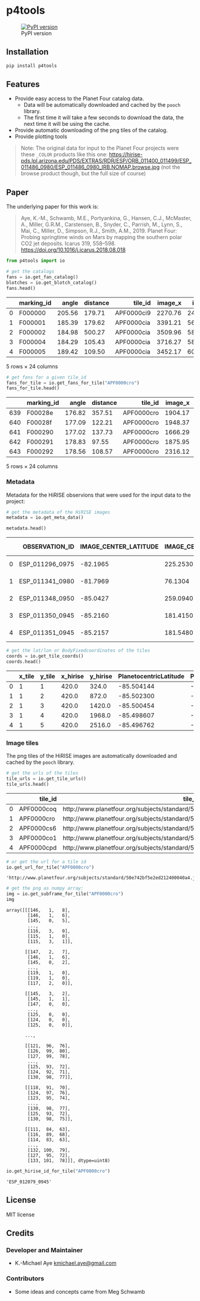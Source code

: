 # p4tools


<!-- WARNING: THIS FILE WAS AUTOGENERATED! DO NOT EDIT! -->

<figure>
<a href="https://pypi.python.org/pypi/p4tools"><img
src="https://img.shields.io/pypi/v/p4tools.svg"
alt="PyPI version" /></a>
<figcaption>PyPI version</figcaption>
</figure>

## Installation

``` bash
pip install p4tools
```

## Features

- Provide easy access to the Planet Four catalog data.
  - Data will be automatically downloaded and cached by the `pooch`
    library.
  - The first time it will take a few seconds to download the data, the
    next time it will be using the cache.
- Provide automatic downloading of the png tiles of the catalog.
- Provide plotting tools

> Note: The original data for input to the Planet Four projects were
> these `_COLOR` products like this one:
> https://hirise-pds.lpl.arizona.edu/PDS/EXTRAS/RDR/ESP/ORB_011400_011499/ESP_011486_0980/ESP_011486_0980_IRB.NOMAP.browse.jpg
> (not the browse product though, but the full size of course)

## Paper

The underlying paper for this work is:

> Aye, K.-M., Schwamb, M.E., Portyankina, G., Hansen, C.J., McMaster,
> A., Miller, G.R.M., Carstensen, B., Snyder, C., Parrish, M., Lynn, S.,
> Mai, C., Miller, D., Simpson, R.J., Smith, A.M., 2019. Planet Four:
> Probing springtime winds on Mars by mapping the southern polar CO2 jet
> deposits. Icarus 319, 558–598.
> https://doi.org/10.1016/j.icarus.2018.08.018

``` python
from p4tools import io
```

``` python
# get the catalogs
fans = io.get_fan_catalog()
blotches = io.get_blotch_catalog()
fans.head()
```

<div>
<style scoped>
    .dataframe tbody tr th:only-of-type {
        vertical-align: middle;
    }
&#10;    .dataframe tbody tr th {
        vertical-align: top;
    }
&#10;    .dataframe thead th {
        text-align: right;
    }
</style>

<table class="dataframe" data-quarto-postprocess="true" data-border="1">
<thead>
<tr style="text-align: right;">
<th data-quarto-table-cell-role="th"></th>
<th data-quarto-table-cell-role="th">marking_id</th>
<th data-quarto-table-cell-role="th">angle</th>
<th data-quarto-table-cell-role="th">distance</th>
<th data-quarto-table-cell-role="th">tile_id</th>
<th data-quarto-table-cell-role="th">image_x</th>
<th data-quarto-table-cell-role="th">image_y</th>
<th data-quarto-table-cell-role="th">n_votes</th>
<th data-quarto-table-cell-role="th">obsid</th>
<th data-quarto-table-cell-role="th">spread</th>
<th data-quarto-table-cell-role="th">version</th>
<th data-quarto-table-cell-role="th">...</th>
<th data-quarto-table-cell-role="th">y_angle</th>
<th data-quarto-table-cell-role="th">l_s</th>
<th data-quarto-table-cell-role="th">map_scale</th>
<th data-quarto-table-cell-role="th">north_azimuth</th>
<th data-quarto-table-cell-role="th">BodyFixedCoordinateX</th>
<th data-quarto-table-cell-role="th">BodyFixedCoordinateY</th>
<th data-quarto-table-cell-role="th">BodyFixedCoordinateZ</th>
<th data-quarto-table-cell-role="th">PlanetocentricLatitude</th>
<th data-quarto-table-cell-role="th">PlanetographicLatitude</th>
<th data-quarto-table-cell-role="th">Longitude</th>
</tr>
</thead>
<tbody>
<tr>
<td data-quarto-table-cell-role="th">0</td>
<td>F000000</td>
<td>205.56</td>
<td>179.71</td>
<td>APF0000ci9</td>
<td>2270.76</td>
<td>24336.16</td>
<td>35</td>
<td>ESP_012079_0945</td>
<td>88.03</td>
<td>1</td>
<td>...</td>
<td>-0.43</td>
<td>214.785</td>
<td>0.25</td>
<td>126.856883</td>
<td>-65.804336</td>
<td>261.407884</td>
<td>-3370.504345</td>
<td>-85.427383</td>
<td>-85.480829</td>
<td>104.129523</td>
</tr>
<tr>
<td data-quarto-table-cell-role="th">1</td>
<td>F000001</td>
<td>185.39</td>
<td>179.62</td>
<td>APF0000cia</td>
<td>3391.21</td>
<td>5640.60</td>
<td>15</td>
<td>ESP_012079_0945</td>
<td>21.35</td>
<td>1</td>
<td>...</td>
<td>-0.09</td>
<td>214.785</td>
<td>0.25</td>
<td>126.856883</td>
<td>-67.219114</td>
<td>257.011589</td>
<td>-3370.631413</td>
<td>-85.493546</td>
<td>-85.546226</td>
<td>104.656897</td>
</tr>
<tr>
<td data-quarto-table-cell-role="th">2</td>
<td>F000002</td>
<td>184.98</td>
<td>500.27</td>
<td>APF0000cia</td>
<td>3509.96</td>
<td>5876.70</td>
<td>10</td>
<td>ESP_012079_0945</td>
<td>18.91</td>
<td>1</td>
<td>...</td>
<td>-0.09</td>
<td>214.785</td>
<td>0.25</td>
<td>126.856883</td>
<td>-67.170611</td>
<td>257.055226</td>
<td>-3370.630794</td>
<td>-85.493039</td>
<td>-85.545725</td>
<td>104.644396</td>
</tr>
<tr>
<td data-quarto-table-cell-role="th">3</td>
<td>F000004</td>
<td>184.29</td>
<td>105.43</td>
<td>APF0000cia</td>
<td>3716.27</td>
<td>5824.50</td>
<td>6</td>
<td>ESP_012079_0945</td>
<td>26.41</td>
<td>1</td>
<td>...</td>
<td>-0.07</td>
<td>214.785</td>
<td>0.25</td>
<td>126.856883</td>
<td>-67.127761</td>
<td>257.024926</td>
<td>-3370.635002</td>
<td>-85.493723</td>
<td>-85.546401</td>
<td>104.637107</td>
</tr>
<tr>
<td data-quarto-table-cell-role="th">4</td>
<td>F000005</td>
<td>189.42</td>
<td>109.50</td>
<td>APF0000cia</td>
<td>3452.17</td>
<td>6033.00</td>
<td>3</td>
<td>ESP_012079_0945</td>
<td>22.58</td>
<td>1</td>
<td>...</td>
<td>-0.16</td>
<td>214.785</td>
<td>0.25</td>
<td>126.856883</td>
<td>-67.169940</td>
<td>257.096267</td>
<td>-3370.628302</td>
<td>-85.492368</td>
<td>-85.545061</td>
<td>104.642019</td>
</tr>
</tbody>
</table>

<p>5 rows × 24 columns</p>
</div>

``` python
# get fans for a given tile_id
fans_for_tile = io.get_fans_for_tile("APF0000cro")
fans_for_tile.head()
```

<div>
<style scoped>
    .dataframe tbody tr th:only-of-type {
        vertical-align: middle;
    }
&#10;    .dataframe tbody tr th {
        vertical-align: top;
    }
&#10;    .dataframe thead th {
        text-align: right;
    }
</style>

<table class="dataframe" data-quarto-postprocess="true" data-border="1">
<thead>
<tr style="text-align: right;">
<th data-quarto-table-cell-role="th"></th>
<th data-quarto-table-cell-role="th">marking_id</th>
<th data-quarto-table-cell-role="th">angle</th>
<th data-quarto-table-cell-role="th">distance</th>
<th data-quarto-table-cell-role="th">tile_id</th>
<th data-quarto-table-cell-role="th">image_x</th>
<th data-quarto-table-cell-role="th">image_y</th>
<th data-quarto-table-cell-role="th">n_votes</th>
<th data-quarto-table-cell-role="th">obsid</th>
<th data-quarto-table-cell-role="th">spread</th>
<th data-quarto-table-cell-role="th">version</th>
<th data-quarto-table-cell-role="th">...</th>
<th data-quarto-table-cell-role="th">y_angle</th>
<th data-quarto-table-cell-role="th">l_s</th>
<th data-quarto-table-cell-role="th">map_scale</th>
<th data-quarto-table-cell-role="th">north_azimuth</th>
<th data-quarto-table-cell-role="th">BodyFixedCoordinateX</th>
<th data-quarto-table-cell-role="th">BodyFixedCoordinateY</th>
<th data-quarto-table-cell-role="th">BodyFixedCoordinateZ</th>
<th data-quarto-table-cell-role="th">PlanetocentricLatitude</th>
<th data-quarto-table-cell-role="th">PlanetographicLatitude</th>
<th data-quarto-table-cell-role="th">Longitude</th>
</tr>
</thead>
<tbody>
<tr>
<td data-quarto-table-cell-role="th">639</td>
<td>F00028e</td>
<td>176.82</td>
<td>357.51</td>
<td>APF0000cro</td>
<td>1904.17</td>
<td>469.07</td>
<td>30</td>
<td>ESP_012079_0945</td>
<td>29.52</td>
<td>1</td>
<td>...</td>
<td>0.06</td>
<td>214.785</td>
<td>0.25</td>
<td>126.856883</td>
<td>-68.025795</td>
<td>255.956937</td>
<td>-3370.658673</td>
<td>-85.507336</td>
<td>-85.559856</td>
<td>104.883467</td>
</tr>
<tr>
<td data-quarto-table-cell-role="th">640</td>
<td>F00028f</td>
<td>177.09</td>
<td>122.21</td>
<td>APF0000cro</td>
<td>1948.37</td>
<td>602.24</td>
<td>25</td>
<td>ESP_012079_0945</td>
<td>22.86</td>
<td>1</td>
<td>...</td>
<td>0.05</td>
<td>214.785</td>
<td>0.25</td>
<td>126.856883</td>
<td>-68.003644</td>
<td>255.983513</td>
<td>-3370.657733</td>
<td>-85.506997</td>
<td>-85.559521</td>
<td>104.877359</td>
</tr>
<tr>
<td data-quarto-table-cell-role="th">641</td>
<td>F000290</td>
<td>177.02</td>
<td>137.73</td>
<td>APF0000cro</td>
<td>1666.29</td>
<td>290.83</td>
<td>24</td>
<td>ESP_012079_0945</td>
<td>19.18</td>
<td>1</td>
<td>...</td>
<td>0.05</td>
<td>214.785</td>
<td>0.25</td>
<td>126.856883</td>
<td>-68.096623</td>
<td>255.937481</td>
<td>-3370.658914</td>
<td>-85.507347</td>
<td>-85.559867</td>
<td>104.899357</td>
</tr>
<tr>
<td data-quarto-table-cell-role="th">642</td>
<td>F000291</td>
<td>178.83</td>
<td>97.55</td>
<td>APF0000cro</td>
<td>1875.95</td>
<td>400.38</td>
<td>16</td>
<td>ESP_012079_0945</td>
<td>35.51</td>
<td>1</td>
<td>...</td>
<td>0.02</td>
<td>214.785</td>
<td>0.25</td>
<td>126.856883</td>
<td>-68.038458</td>
<td>255.943748</td>
<td>-3370.659367</td>
<td>-85.507498</td>
<td>-85.560016</td>
<td>104.886848</td>
</tr>
<tr>
<td data-quarto-table-cell-role="th">643</td>
<td>F000292</td>
<td>178.56</td>
<td>108.57</td>
<td>APF0000cro</td>
<td>2316.12</td>
<td>491.00</td>
<td>4</td>
<td>ESP_012079_0945</td>
<td>52.76</td>
<td>1</td>
<td>...</td>
<td>0.03</td>
<td>214.785</td>
<td>0.25</td>
<td>126.856883</td>
<td>-67.928961</td>
<td>255.925385</td>
<td>-3370.666710</td>
<td>-85.508282</td>
<td>-85.560791</td>
<td>104.864970</td>
</tr>
</tbody>
</table>

<p>5 rows × 24 columns</p>
</div>

### Metadata

Metadata for the HiRISE observions that were used for the input data to
the project:

``` python
# get the metadata of the HiRISE images
metadata = io.get_meta_data()
```

``` python
metadata.head()
```

<div>
<style scoped>
    .dataframe tbody tr th:only-of-type {
        vertical-align: middle;
    }
&#10;    .dataframe tbody tr th {
        vertical-align: top;
    }
&#10;    .dataframe thead th {
        text-align: right;
    }
</style>

<table class="dataframe" data-quarto-postprocess="true" data-border="1">
<thead>
<tr style="text-align: right;">
<th data-quarto-table-cell-role="th"></th>
<th data-quarto-table-cell-role="th">OBSERVATION_ID</th>
<th data-quarto-table-cell-role="th">IMAGE_CENTER_LATITUDE</th>
<th data-quarto-table-cell-role="th">IMAGE_CENTER_LONGITUDE</th>
<th data-quarto-table-cell-role="th">SOLAR_LONGITUDE</th>
<th data-quarto-table-cell-role="th">START_TIME</th>
<th data-quarto-table-cell-role="th">map_scale</th>
<th data-quarto-table-cell-role="th">north_azimuth</th>
<th data-quarto-table-cell-role="th"># of tiles</th>
</tr>
</thead>
<tbody>
<tr>
<td data-quarto-table-cell-role="th">0</td>
<td>ESP_011296_0975</td>
<td>-82.1965</td>
<td>225.2530</td>
<td>178.833</td>
<td>2008-12-23 16:15:26</td>
<td>1.0</td>
<td>110.600107</td>
<td>91</td>
</tr>
<tr>
<td data-quarto-table-cell-role="th">1</td>
<td>ESP_011341_0980</td>
<td>-81.7969</td>
<td>76.1304</td>
<td>180.809</td>
<td>2008-12-27 04:25:02</td>
<td>0.5</td>
<td>110.208923</td>
<td>126</td>
</tr>
<tr>
<td data-quarto-table-cell-role="th">2</td>
<td>ESP_011348_0950</td>
<td>-85.0427</td>
<td>259.0940</td>
<td>181.117</td>
<td>2008-12-27 17:29:17</td>
<td>1.0</td>
<td>123.624057</td>
<td>91</td>
</tr>
<tr>
<td data-quarto-table-cell-role="th">3</td>
<td>ESP_011350_0945</td>
<td>-85.2160</td>
<td>181.4150</td>
<td>181.205</td>
<td>2008-12-27 21:14:01</td>
<td>0.5</td>
<td>99.672793</td>
<td>126</td>
</tr>
<tr>
<td data-quarto-table-cell-role="th">4</td>
<td>ESP_011351_0945</td>
<td>-85.2157</td>
<td>181.5480</td>
<td>181.249</td>
<td>2008-12-27 23:05:54</td>
<td>1.0</td>
<td>127.960688</td>
<td>91</td>
</tr>
</tbody>
</table>

</div>

``` python
# get the lat/lon or BodyFixedcoordinates of the tiles
coords = io.get_tile_coords()
coords.head()
```

<div>
<style scoped>
    .dataframe tbody tr th:only-of-type {
        vertical-align: middle;
    }
&#10;    .dataframe tbody tr th {
        vertical-align: top;
    }
&#10;    .dataframe thead th {
        text-align: right;
    }
</style>

<table class="dataframe" data-quarto-postprocess="true" data-border="1">
<thead>
<tr style="text-align: right;">
<th data-quarto-table-cell-role="th"></th>
<th data-quarto-table-cell-role="th">x_tile</th>
<th data-quarto-table-cell-role="th">y_tile</th>
<th data-quarto-table-cell-role="th">x_hirise</th>
<th data-quarto-table-cell-role="th">y_hirise</th>
<th data-quarto-table-cell-role="th">PlanetocentricLatitude</th>
<th data-quarto-table-cell-role="th">PlanetographicLatitude</th>
<th data-quarto-table-cell-role="th">PositiveEast360Longitude</th>
<th data-quarto-table-cell-role="th">BodyFixedCoordinateX</th>
<th data-quarto-table-cell-role="th">BodyFixedCoordinateY</th>
<th data-quarto-table-cell-role="th">BodyFixedCoordinateZ</th>
<th data-quarto-table-cell-role="th">tile_id</th>
<th data-quarto-table-cell-role="th">obsid</th>
</tr>
</thead>
<tbody>
<tr>
<td data-quarto-table-cell-role="th">0</td>
<td>1</td>
<td>1</td>
<td>420.0</td>
<td>324.0</td>
<td>-85.504144</td>
<td>-85.556701</td>
<td>104.952104</td>
<td>-68.380674</td>
<td>256.056147</td>
<td>-3370.636698</td>
<td>APF0000cwz</td>
<td>ESP_012079_0945</td>
</tr>
<tr>
<td data-quarto-table-cell-role="th">1</td>
<td>1</td>
<td>2</td>
<td>420.0</td>
<td>872.0</td>
<td>-85.502300</td>
<td>-85.554878</td>
<td>104.934805</td>
<td>-68.331337</td>
<td>256.181661</td>
<td>-3370.628630</td>
<td>APF0000ck9</td>
<td>ESP_012079_0945</td>
</tr>
<tr>
<td data-quarto-table-cell-role="th">2</td>
<td>1</td>
<td>3</td>
<td>420.0</td>
<td>1420.0</td>
<td>-85.500454</td>
<td>-85.553054</td>
<td>104.917486</td>
<td>-68.281853</td>
<td>256.307249</td>
<td>-3370.620295</td>
<td>APF0000cty</td>
<td>ESP_012079_0945</td>
</tr>
<tr>
<td data-quarto-table-cell-role="th">3</td>
<td>1</td>
<td>4</td>
<td>420.0</td>
<td>1968.0</td>
<td>-85.498607</td>
<td>-85.551228</td>
<td>104.900198</td>
<td>-68.232522</td>
<td>256.433112</td>
<td>-3370.615690</td>
<td>APF0000ciy</td>
<td>ESP_012079_0945</td>
</tr>
<tr>
<td data-quarto-table-cell-role="th">4</td>
<td>1</td>
<td>5</td>
<td>420.0</td>
<td>2516.0</td>
<td>-85.496762</td>
<td>-85.549404</td>
<td>104.882968</td>
<td>-68.183281</td>
<td>256.558509</td>
<td>-3370.606455</td>
<td>APF0000cwp</td>
<td>ESP_012079_0945</td>
</tr>
</tbody>
</table>

</div>

### Image tiles

The png tiles of the HiRISE images are automatically downloaded and
cached by the `pooch` library.

``` python
# get the urls of the tiles
tile_urls = io.get_tile_urls()
tile_urls.head()
```

<div>
<style scoped>
    .dataframe tbody tr th:only-of-type {
        vertical-align: middle;
    }
&#10;    .dataframe tbody tr th {
        vertical-align: top;
    }
&#10;    .dataframe thead th {
        text-align: right;
    }
</style>

<table class="dataframe" data-quarto-postprocess="true" data-border="1">
<thead>
<tr style="text-align: right;">
<th data-quarto-table-cell-role="th"></th>
<th data-quarto-table-cell-role="th">tile_id</th>
<th data-quarto-table-cell-role="th">tile_url</th>
</tr>
</thead>
<tbody>
<tr>
<td data-quarto-table-cell-role="th">0</td>
<td>APF0000coq</td>
<td>http://www.planetfour.org/subjects/standard/50...</td>
</tr>
<tr>
<td data-quarto-table-cell-role="th">1</td>
<td>APF0000cro</td>
<td>http://www.planetfour.org/subjects/standard/50...</td>
</tr>
<tr>
<td data-quarto-table-cell-role="th">2</td>
<td>APF0000cs6</td>
<td>http://www.planetfour.org/subjects/standard/50...</td>
</tr>
<tr>
<td data-quarto-table-cell-role="th">3</td>
<td>APF0000co1</td>
<td>http://www.planetfour.org/subjects/standard/50...</td>
</tr>
<tr>
<td data-quarto-table-cell-role="th">4</td>
<td>APF0000cpd</td>
<td>http://www.planetfour.org/subjects/standard/50...</td>
</tr>
</tbody>
</table>

</div>

``` python
# or get the url for a tile id
io.get_url_for_tile("APF0000cro")
```

    'http://www.planetfour.org/subjects/standard/50e742bf5e2ed212400040a4.jpg'

``` python
# get the png as numpy array:
img = io.get_subframe_for_tile("APF0000cro")
img
```

    array([[[146,   1,   8],
            [146,   1,   6],
            [145,   0,   5],
            ...,
            [116,   3,   0],
            [115,   1,   0],
            [115,   3,   1]],

           [[147,   2,   7],
            [146,   1,   6],
            [145,   0,   2],
            ...,
            [119,   1,   0],
            [119,   1,   0],
            [117,   2,   0]],

           [[145,   3,   2],
            [145,   1,   1],
            [147,   0,   0],
            ...,
            [125,   0,   0],
            [124,   0,   0],
            [125,   0,   0]],

           ...,

           [[121,  96,  76],
            [126,  99,  80],
            [127,  99,  78],
            ...,
            [125,  93,  72],
            [124,  92,  71],
            [130,  98,  77]],

           [[118,  91,  70],
            [124,  97,  76],
            [123,  95,  74],
            ...,
            [130,  98,  77],
            [125,  93,  72],
            [130,  98,  75]],

           [[111,  84,  63],
            [116,  89,  68],
            [114,  83,  63],
            ...,
            [132, 100,  79],
            [127,  95,  72],
            [133, 101,  78]]], dtype=uint8)

``` python
io.get_hirise_id_for_tile("APF0000cro")
```

    'ESP_012079_0945'

## License

MIT license

## Credits

### Developer and Maintainer

- K.-Michael Aye <kmichael.aye@gmail.com>

### Contributors

- Some ideas and concepts came from Meg Schwamb
